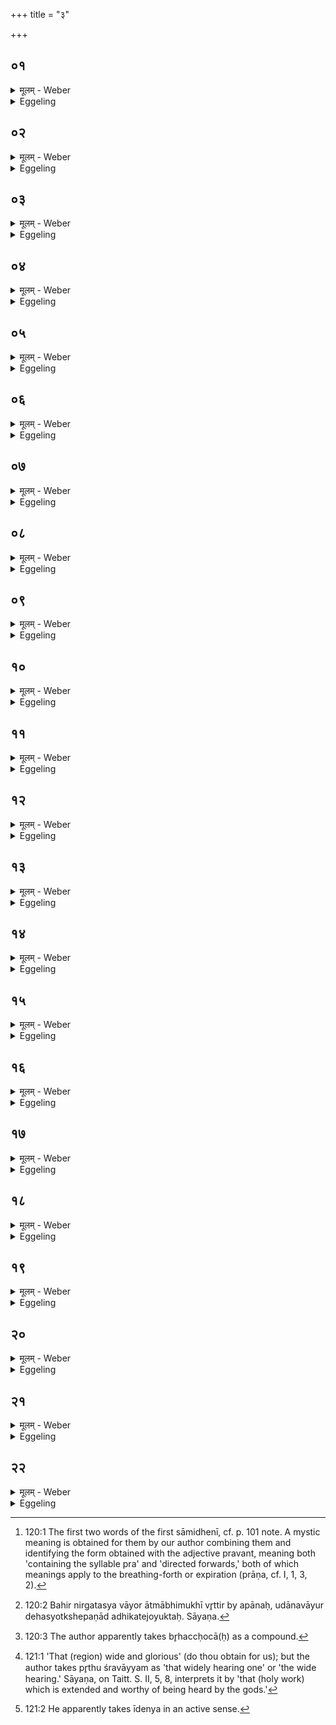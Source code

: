+++
title = "३"

+++

##  ०१
<details><summary>मूलम् - Weber</summary>

यो᳘ ह वा᳘ अग्निः᳘ सामिधेनी᳘भिः स᳘मिद्धः॥  
अतितरा᳘ᳫं᳘ ह वै स इ᳘तरस्मादग्ने᳘स्तपत्यनवधृष्यो हि भ᳘वत्यनवमृश्यः॥
</details>

<details><summary>Eggeling</summary>

1. The fire that has been kindled by means of the kindling verses, assuredly, blazes more brightly than any other fire; for, indeed, it is unassailable, unapproachable.
</details>

##  ०२
<details><summary>मूलम् - Weber</summary>

स य᳘था हैॗवाग्निः᳟॥  
सामिधेनी᳘भिः स᳘मिद्धस्त᳘पत्येव᳘ᳫं᳘ हैव᳘ ब्राह्मणः᳘ सामिधेनी᳘र्विद्वा᳘ननुब्रुवंस्तपत्यनवधृष्यो हि भ᳘वत्यनवमृश्यः॥
</details>

<details><summary>Eggeling</summary>

2. And in like manner as the fire blazes when kindled by means of the kindling verses, so also blazes the priest (brāhmaṇa) that knows and recites the kindling verses; for, indeed, he is unassailable, unapproachable.
</details>

##  ०३
<details><summary>मूलम् - Weber</summary>

सो᳘ ऽन्वाह॥  
प्र᳘ व इ᳘ति प्राणो वै प्र᳘वान्प्राण᳘मेॗवैत᳘या स᳘मिन्द्धे᳘ ऽग्न आ᳘याहि वीत᳘य इ᳘त्यपानो वा ए᳘तवानपान᳘मेॗवैत᳘ स᳘मिन्द्धे बृह᳘छोचा यविष्ठ्ये᳘त्युदानो वै᳘ बृह᳘छोचा उदान᳘मेॗवैत᳘या स᳘मिन्द्धे॥
</details>

<details><summary>Eggeling</summary>

3. He recites, 'Pra vaḥ [^egg_313];' for the (word) prāṇa contains the syllable pra ('forwards;' or, is directed forwards):. hence it is the prāṇa (out-breathing) which he kindles by this (the first sāmidhenī). [He further recites the second verse], 'Come hither, Agni, to expand!' the backward breathing (apāna) [^egg_314], doubtless, is of this nature: the backward breathing he accordingly kindles with this (verse). Further (in the third verse), 'Shine forth, O youngest, brilliantly!' the high-flaming one [^egg_315], indeed, is the upward breathing (udāna): the upward

[^egg_313]: 120:1 The first two words of the first sāmidhenī, cf. p. 101 note. A mystic meaning is obtained for them by our author combining them and identifying the form obtained with the adjective pravant, meaning both 'containing the syllable pra' and 'directed forwards,' both of which meanings apply to the breathing-forth or expiration (prāṇa, cf. I, 1, 3, 2).

[^egg_314]: 120:2 Bahir nirgatasya vāyor ātmābhimukhī vr̥ttir by apānaḥ, udānavāyur dehasyotkshepaṇād adhikatejoyuktaḥ. Sāyaṇa.

[^egg_315]: 120:3 The author apparently takes br̥haccḥocā(ḥ) as a compound.

breathing he accordingly kindles with this (the third verse).
</details>

##  ०४
<details><summary>मूलम् - Weber</summary>

स᳘ नः पृथु᳘ श्रवा᳘य्यमि᳘ति॥  
श्रो᳘त्रं वै᳘ पृथु᳘ श्रवा᳘य्यं श्रो᳘त्रेणॗ हीद᳘मुरु᳘ पृथु᳘ शृणो᳘ति श्रो᳘त्रमेॗवैत᳘या स᳘मिन्द्धे॥
</details>

<details><summary>Eggeling</summary>

4. Further, 'Sa naḥ pr̥thu śravāyyam [^egg_316],' the 'far-hearing one,' indeed, is the ear, for it is with the ear that one hears here far or widely: the ear he accordingly kindles with this (the fourth verse).

[^egg_316]: 121:1 'That (region) wide and glorious' (do thou obtain for us); but the author takes pr̥thu śravāyyam as 'that widely hearing one' or 'the wide hearing.' Sāyaṇa, on Taitt. S. II, 5, 8, interprets it by 'that (holy work) which is extended and worthy of being heard by the gods.'
</details>

##  ०५
<details><summary>मूलम् - Weber</summary>

ईडे᳘न्यो नमस्य᳘ इ᳘ति॥  
वाग्वा᳘ ईडे᳘न्या वाॗग्घीदᳫं स᳘र्वमी᳘ट्टे वाॗचेदᳫं स᳘र्वमीडितं वा᳘चमेॗवैत᳘या स᳘मिन्द्धे॥
</details>

<details><summary>Eggeling</summary>

5. Further, 'Praiseworthy he, adorable;' the praiseworthy [^egg_317] one, doubtless, is the voice; for it is the voice which praises everything here; by the voice everything is praised here: he accordingly kindles the voice with this (the fifth verse).

[^egg_317]: 121:2 He apparently takes īdenya in an active sense.
</details>

##  ०६
<details><summary>मूलम् - Weber</summary>

अ᳘श्वो न᳘ देववा᳘हन इ᳘ति॥  
म᳘नो वै᳘ देववा᳘हनम् म᳘नोॗ हीद᳘म् मनस्वि᳘नं भू᳘यिष्ठं वनीवाह्य᳘ते म᳘न एॗवैत᳘या स᳘मिन्द्धे॥
</details>

<details><summary>Eggeling</summary>

6. Further, 'Yea, as a horse that bears (to) the gods;' that which conveys to the gods is indeed the mind, for it is the mind which chiefly conveys the wise man (to the gods): the mind he accordingly kindles with this (the sixth verse).
</details>

##  ०७
<details><summary>मूलम् - Weber</summary>

अ᳘ग्ने दी᳘द्यतम् बृहदि᳘ति॥  
च᳘क्षुर्वै᳘ दीद᳘येव च᳘क्षुरेॗवैत᳘या स᳘मिन्द्धे॥
</details>

<details><summary>Eggeling</summary>

7. Further, 'O Agni, thee, that brightly shines!' the eye, assuredly, shines: the eye he accordingly kindles by this (the seventh verse).
</details>

##  ०८
<details><summary>मूलम् - Weber</summary>

अ᳘ग्निं᳘ दूतं᳘ वृणीमह इ᳘ति॥  
य᳘ एॗवाय᳘म् मध्यमः᳘ प्राण᳘एत᳘मेॗवैत᳘या स᳘मिन्धे सा᳘ हैॗषान्तस्था᳘ प्राणा᳘नाम᳘तो ह्य᳘न्य᳘ ऊर्ध्वाः᳘प्राणा अ᳘तो ऽन्ये᳘ ऽवाञ्चो ऽन्तस्था᳘ ह भवत्यन्तस्ता᳘मेनम् मन्यन्ते य᳘ एव᳘मेता᳘मन्तस्था᳘म् प्राणा᳘नां वे᳘द॥
</details>

<details><summary>Eggeling</summary>

8. Further, 'Agni we choose for messenger,'--what central breath there is (in the body), that he kindles with this (the eighth verse): that one indeed is the internal motive force of the breathings; from it (two) others tend upwards, and from it (two) others tend downwards, for it is indeed the internal motive force. And whosoever knows that internal motive force of the breathings, him they regard as the internal motive force.
</details>

##  ०९
<details><summary>मूलम् - Weber</summary>

शोचि᳘ष्केशस्त᳘मीमह इ᳘ति॥  
शिश्नं वै᳘ शोचि᳘ष्केशं शिॗश्नᳫं हीदं᳘ शिश्न᳘म् भू᳘यिष्ठं शोच᳘यति शिश्न᳘मेॗवैत᳘यास᳘मिन्द्धे॥
</details>

<details><summary>Eggeling</summary>

9. Further, 'The flaming-locked, him we adore!' the flaming-locked, doubtless, is the śiśna, for it is that organ which chiefly burns (torments) him who is endowed with it: the śiśna he accordingly kindles by this (the ninth verse).
</details>

##  १०
<details><summary>मूलम् - Weber</summary>

स᳘मिद्धो अग्न आहुते᳘ति॥  
य᳘ एॗवायम᳘वाङ्प्राण᳘ एत᳘मेॗवैत᳘या स᳘मिन्द्ध आ᳘ जुहोता दुवस्यते᳘ति स᳘र्वमात्मा᳘नᳫं स᳘मिन्द्ध आ᳘ नखेभ्यो᳘ ऽथो लो᳘मभ्यः॥
</details>

<details><summary>Eggeling</summary>

10. Further, 'O Agni, worshipped, thou art lit! what downward breathing there is that he kindles with this (the tenth verse); 'make offerings, do reverence!' with this (the eleventh verse) he kindles the entire body from the nails to the hair.
</details>

##  ११
<details><summary>मूलम् - Weber</summary>

स य᳘द्येनम् प्रथमा᳘याᳫं सामिधेन्या᳘मनुव्याह᳘रेत्॥  
तम् प्र᳘ति ब्रूयात्प्राणं वा᳘ एत᳘दात्म᳘नो ऽग्नावा᳘धाः प्राणे᳘नात्म᳘न आर्त्तिमा᳘रिष्यसी᳘ति त᳘था हैव᳘ स्यात्॥
</details>

<details><summary>Eggeling</summary>

11. And if any one were to curse this one (the Hotr̥) at the (recitation of the) first kindling verse, then he (the Hotr̥) should say to him, 'Thereby thou hast put thine own out-breathing into the fire: by that out-breathing of thine shalt thou undergo suffering!' for this is what would take place.
</details>

##  १२
<details><summary>मूलम् - Weber</summary>

य᳘दि द्वितीयस्यामनुव्याह᳘रेत्॥  
तम् प्र᳘ति ब्रूयादपानं वा᳘ एत᳘दात्म᳘नो ऽग्नावा᳘धा अपाने᳘नात्म᳘न आ᳘र्त्तिमा᳘रिष्यसी᳘ति त᳘था हैव᳘ स्यात्॥
</details>

<details><summary>Eggeling</summary>

12. If any one were to curse him at the second (verse), he should say to him, 'Thereby thou hast put thine own in-breathing into the fire: by that in-breathing of thine shalt thou undergo suffering!' for this is what would take place.
</details>

##  १३
<details><summary>मूलम् - Weber</summary>

य᳘दि तृती᳘यस्यामनुव्याह᳘रेत्॥  
तम् प्र᳘ति ब्रूयादुदानं वा᳘ … उदाने᳘ना … स्यात्॥
</details>

<details><summary>Eggeling</summary>

13. If any one were to curse him at the third (verse), he should say to him, 'Thereby thou hast put thine own up-breathing into the fire: by that up-breathing of thine shalt thou undergo suffering!' for this is what would take place.
</details>

##  १४
<details><summary>मूलम् - Weber</summary>

य᳘दि चतुर्थ्या᳘मनुव्याह᳘रेत्॥  
तम् प्र᳘तिब्रूयाछ्रो᳘त्रं वा᳘ एत᳘दात्म᳘नो ऽग्नावा᳘धाः श्रो᳘त्रेणात्म᳘न आ᳘र्त्तिमा᳘रिष्यसि बधिरो᳘ भविष्यसी᳘ति त᳘था हैव᳘ स्यात्॥
</details>

<details><summary>Eggeling</summary>

14. If any one were to curse him at the fourth (verse), he should say to him, 'Thereby thou hast put thine own ear into the fire: by that ear of thine shalt thou undergo suffering, thou shalt become deaf!' for this is what would take place.
</details>

##  १५
<details><summary>मूलम् - Weber</summary>

य᳘दि पञ्चम्या᳘मनुव्याह᳘रेत्॥  
तम् प्र᳘ति ब्रूयाद्वा᳘चं वा᳘ एत᳘दात्म᳘नो ऽग्नावा᳘धा वाॗचात्म᳘न आ᳘र्त्तिमा᳘रिष्यसि मूको᳘ भवि … स्यात्॥
</details>

<details><summary>Eggeling</summary>

15. If any one were to curse him at the fifth (verse), he should say to him, 'Thereby thou hast put thine own voice into the fire: by that voice of

thine shalt thou undergo suffering, thou shalt become dumb!' for this is what would take place.
</details>

##  १६
<details><summary>मूलम् - Weber</summary>

य᳘दि षष्ठ्या᳘मनुव्याह᳘रेत्॥  
तम् प्र᳘ति ब्रूयान्म᳘नो वा᳘ एत᳘दात्म᳘नो ऽग्नावा᳘धा म᳘नसात्म᳘न आ᳘र्त्तिमा᳘रिष्यसि मनोमु᳘षिगृहीतो मोमुघ᳘श्चरिष्यसी᳘ति त᳘था हैव᳘ स्यात्॥
</details>

<details><summary>Eggeling</summary>

16. If any one were to curse him at the sixth (verse), he should say to him, 'Thereby thou hast put thine own mind into the fire: by that mind of thine shalt thou undergo suffering, thou shalt move about as one possessed with the (demon) "mind-stealer," as one deranged in mind!' for this is what would take place.
</details>

##  १७
<details><summary>मूलम् - Weber</summary>

य᳘दि सप्तम्यां᳘ … याच्च᳘क्षुर्वा᳘ एत᳘दात्म᳘नो ऽग्नावा᳘धाश्च᳘क्षुषात्म᳘न आ᳘र्त्तिमा᳘रिष्यस्यन्धो᳘ भवि … स्यात्॥
</details>

<details><summary>Eggeling</summary>

17. If any one were to curse him at the seventh (verse), he should say to him, 'Thereby thou hast put thine own eye into the fire: by that eye of thine shalt thou undergo suffering, thou shalt become blind!' for this is what would take place.
</details>

##  १८
<details><summary>मूलम् - Weber</summary>

य᳘द्यष्टम्या᳘म् … यान्म᳘ध्यं वा᳘ एत᳘त्प्राण᳘मात्म᳘नो ऽग्नावा᳘धा म᳘ध्येन प्राणे᳘नात्म᳘न आ᳘र्त्तिमा᳘रिष्यस्युद्ध्मा᳘य मरिष्यसी᳘ति त᳘था हैव᳘ स्यात्॥
</details>

<details><summary>Eggeling</summary>

18. If any one were to curse him at the eighth (verse), he should say to him, 'Thereby thou hast put thine own central breath into the fire: by that central breath of thine shalt thou undergo suffering, thou shalt expire and die!' for this is what would take place.
</details>

##  १९
<details><summary>मूलम् - Weber</summary>

य᳘दि नवम्यां᳘ … याछिश्नं वा᳘ एत᳘दात्म᳘नो ऽग्नावा᳘धाः शिश्ने᳘नात्म᳘न आ᳘र्त्तिमा᳘रिष्यसि क्लीबो᳘ भवि … स्यात्॥
</details>

<details><summary>Eggeling</summary>

19. If any one were to curse him at the ninth (verse), he should say to him, 'Thereby thou hast put thine own organ into the fire: by that organ of thine shalt thou undergo suffering, thou shalt become emasculate!' for this is what would take place.
</details>

##  २०
<details><summary>मूलम् - Weber</summary>

य᳘दि दशम्यामनु … याद᳘वाञ्चं वा᳘ एत᳘त्प्राण᳘मात्म᳘नो ऽग्नावा᳘धा᳘ अ᳘वाचा प्राणे᳘नात्म᳘न आ᳘र्त्तिमा᳘रिष्यस्य᳘पिनद्धो मरिष्यसी᳘ति त᳘था हैव᳘ स्यात्॥
</details>

<details><summary>Eggeling</summary>

20. If any one were to curse him at the tenth (verse), he should say to him, 'Thereby thou hast put thine own down-breathing into the fire: by that down-breathing of thine shalt thou undergo suffering, thou shalt die from constipation!' for this is what would take place.
</details>

##  २१
<details><summary>मूलम् - Weber</summary>

य᳘द्येकादश्या᳘म …॥  
यात्स᳘र्वं वा᳘ एत᳘दात्मा᳘नमग्नावा᳘धाः स᳘र्वेणात्मना᳘र्त्तिर्मा᳘रिष्यसि क्षिॗप्रे ऽमुं᳘ लोक᳘मेष्यसी᳘ति त᳘था हैव᳘ स्यात्॥
</details>

<details><summary>Eggeling</summary>

21. If any one were to curse him at the eleventh (verse), he should say to him, 'Thereby thou hast

put thine entire body into the fire: with that entire body of thine shalt thou undergo suffering, thou shalt swiftly pass to yonder world!' for this is what would take place.
</details>

##  २२
<details><summary>मूलम् - Weber</summary>

स य᳘था हैॗवाग्नि᳘म्॥  
सामिधेनी᳘बिः स᳘मिद्धमापद्या᳘र्त्तिं न्ये᳘त्येव᳘ᳫं᳘ हैव᳘ ब्राह्मण᳘ᳫं᳘ सामिधेनी᳘र्विद्वा᳘ᳫं᳘सᳫं समनुब्रुव᳘न्तमनुव्याहृत्या᳘र्त्तिंॗ न्येति॥
</details>
<details><summary>Eggeling</summary>

22. For in like manner as one undergoes suffering on approaching the fire that has been kindled by means of the kindling verses, so also does one undergo suffering for cursing a priest (brāhmaṇa) who knows and recites the kindling verses.
</details>

